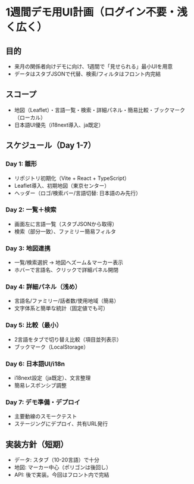 # 1週間デモ用UI計画（ログイン不要・浅く広く）

## 目的
- 来月の関係者向けデモに向け、1週間で「見せられる」最小UIを用意
- データはスタブJSONで代替、検索/フィルタはフロント内完結

## スコープ
- 地図（Leaflet）・言語一覧・検索・詳細パネル・簡易比較・ブックマーク（ローカル）
- 日本語UI優先（i18next導入、ja既定）

## スケジュール（Day 1-7）

### Day 1: 雛形
- リポジトリ初期化（Vite + React + TypeScript）
- Leaflet導入、初期地図（東京センター）
- ヘッダー（ロゴ/検索バー/言語切替: 日本語のみ先行）

### Day 2: 一覧＋検索
- 画面左に言語一覧（スタブJSONから取得）
- 検索（部分一致）、ファミリー簡易フィルタ

### Day 3: 地図連携
- 一覧/検索選択 → 地図へズーム＆マーカー表示
- ホバーで言語名、クリックで詳細パネル開閉

### Day 4: 詳細パネル（浅め）
- 言語名/ファミリー/話者数/使用地域（簡易）
- 文字体系と簡単な統計（固定値でも可）

### Day 5: 比較（最小）
- 2言語をタブで切り替え比較（項目並列表示）
- ブックマーク（LocalStorage）

### Day 6: 日本語UI/i18n
- i18next設定（ja既定）、文言整理
- 簡易レスポンシブ調整

### Day 7: デモ準備・デプロイ
- 主要動線のスモークテスト
- ステージングにデプロイ、共有URL発行

## 実装方針（短期）
- データ: スタブ（10-20言語）で十分
- 地図: マーカー中心（ポリゴンは後回し）
- API: 後で実装。今回はフロント内で完結
